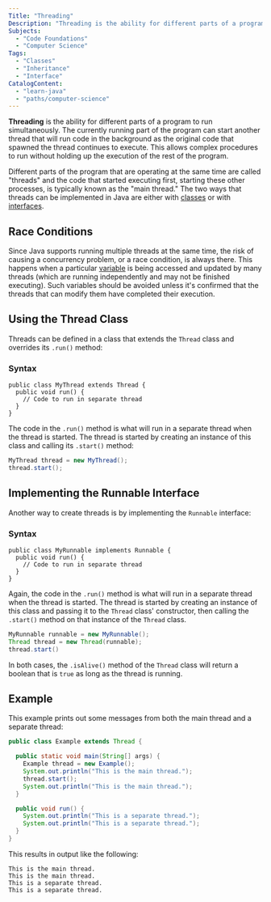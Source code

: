 ```yaml
---
Title: "Threading"
Description: "Threading is the ability for different parts of a program to run simultaneously."
Subjects:
  - "Code Foundations"
  - "Computer Science"
Tags:
  - "Classes"
  - "Inheritance"
  - "Interface"
CatalogContent:
  - "learn-java"
  - "paths/computer-science"
---
```


**Threading** is the ability for different parts of a program to run simultaneously. The currently running part of the program can start another thread that will run code in the background as the original code that spawned the thread continues to execute. This allows complex procedures to run without holding up the execution of the rest of the program.

Different parts of the program that are operating at the same time are called "threads" and the code that started executing first, starting these other processes, is typically known as the "main thread." The two ways that threads can be implemented in Java are either with [classes](https://www.codecademy.com/resources/docs/java/classes) or with [interfaces](https://www.codecademy.com/resources/docs/java/interfaces).

## Race Conditions

Since Java supports running multiple threads at the same time, the risk of causing a concurrency problem, or a race condition, is always there. This happens when a particular [variable](https://www.codecademy.com/resources/docs/java/variables) is being accessed and updated by many threads (which are running independently and may not be finished executing). Such variables should be avoided unless it's confirmed that the threads that can modify them have completed their execution.

## Using the Thread Class

Threads can be defined in a class that extends the `Thread` class and overrides its `.run()` method:

### Syntax

```pseudo
public class MyThread extends Thread {
  public void run() {
    // Code to run in separate thread
  }
}
```

The code in the `.run()` method is what will run in a separate thread when the thread is started. The thread is started by creating an instance of this class and calling its `.start()` method:

```java
MyThread thread = new MyThread();
thread.start();
```

## Implementing the Runnable Interface

Another way to create threads is by implementing the `Runnable` interface:

### Syntax

```pseudo
public class MyRunnable implements Runnable {
  public void run() {
    // Code to run in separate thread
  }
}
```

Again, the code in the `.run()` method is what will run in a separate thread when the thread is started. The thread is started by creating an instance of this class and passing it to the `Thread` class' constructor, then calling the `.start()` method on that instance of the `Thread` class.

```java
MyRunnable runnable = new MyRunnable();
Thread thread = new Thread(runnable);
thread.start()
```

In both cases, the `.isAlive()` method of the `Thread` class will return a boolean that is `true` as long as the thread is running.

## Example

This example prints out some messages from both the main thread and a separate thread:

```java
public class Example extends Thread {

  public static void main(String[] args) {
    Example thread = new Example();
    System.out.println("This is the main thread.");
    thread.start();
    System.out.println("This is the main thread.");
  }

  public void run() {
    System.out.println("This is a separate thread.");
    System.out.println("This is a separate thread.");
  }
}
```

This results in output like the following:

```shell
This is the main thread.
This is the main thread.
This is a separate thread.
This is a separate thread.
```
